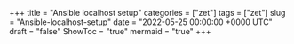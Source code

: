 +++
title = "Ansible localhost setup"
categories = ["zet"]
tags = ["zet"]
slug = "Ansible-localhost-setup"
date = "2022-05-25 00:00:00 +0000 UTC"
draft = "false"
ShowToc = "true"
mermaid = "true"
+++

